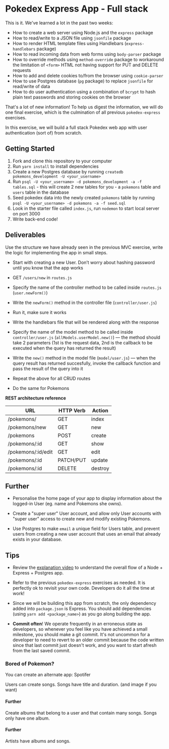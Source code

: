# Pokedex Express App - Full stack

This is it. We've learned a lot in the past two weeks:

* How to create a web server using Node.js and the `express` package
* How to read/write to a JSON file using `jsonfile` package
* How to render HTML template files using Handlebars (`express-handlebars` package)
* How to read incoming data from web forms using `body-parser` package
* How to override methods using `method-override` package to workaround the limitation of `<form>` HTML not having support for PUT and DELETE requests
* How to add and delete cookies to/from the browser using `cookie-parser`
* How to use Postgres database (`pg` package) to replace `jsonfile` for read/write of data
* How to do user authentication using a combination of `bcrypt` to hash plain text passwords and storing cookies on the browser

That's a lot of new information! To help us digest the information, we will do one final exercise, which is the culmination of all previous `pokedex-express` exercises.

In this exercise, we will build a full stack Pokedex web app with user authentication (sort of) from scratch.

## Getting Started

1.  Fork and clone this repository to your computer
2.  Run `yarn install` to install dependencies
3.  Create a new Postgres database by running `createdb pokemons_development -U <your_username>`
4.  Run `psql -U <your_username> -d pokemons_development -a -f tables.sql` - this will create 2 new tables for you - a `pokemons` table and `users` table in the database
5.  Seed pokedex data into the newly created `pokemons` table by running `psql -U <your_username> -d pokemons -a -f seed.sql`
6.  Look in the starter file called `index.js`, run `nodemon` to start local server on port 3000
7.  Write back-end code!

## Deliverables

Use the structure we have already seen in the previous MVC exercise, write the logic for implementing the app in small steps.

* Start with creating a new User. Don’t worry about hashing password until you know that the app works
* GET `/users/new` in `routes.js`
* Specify the name of the controller method to be called inside `routes.js` (`user.newForm()`)
* Write the `newForm()` method in the controller file (`controller/user.js`)
* Run it, make sure it works
* Write the handlebars file that will be rendered along with the response
* Specify the name of the model method to be called inside `controller/user.js` (`allModels.userModel.new()`) — the method should take 2 parameters (1st is the request data, 2nd is the callback to be executed when the query has returned the result)
* Write the `new()` method in the model file (`model/user.js`) — when the query result has returned succesfully, invoke the callback function and pass the result of the query into it

* Repeat the above for all CRUD routes
* Do the same for Pokemons


__REST architecture reference__

**URL**            | **HTTP Verb** | **Action**
----------------   | ------------- | ----------
/pokemons/         | GET           | index     
/pokemons/new      | GET           | new       
/pokemons          | POST          | create    
/pokemons/:id      | GET           | show      
/pokemons/:id/edit | GET           | edit      
/pokemons/:id      | PATCH/PUT     | update    
/pokemons/:id      | DELETE        | destroy   

## Further

* Personalise the home page of your app to display information about the logged-in User (eg. name and Pokemons she owns).

* Create a "super user" User account, and allow only User accounts with "super user" access to create new and modify existing Pokemons.

* Use Postgres to make `email` a unique field for Users table, and prevent users from creating a new user account that uses an email that already exists in your database.

## Tips

* Review the [explanation video](https://www.youtube.com/watch?v=yCX7YRFh0qM) to understand the overall flow of a Node + Express + Postgres app.

* Refer to the previous `pokedex-express` exercises as needed. It is perfectly ok to revisit your own code. Developers do it all the time at work!

* Since we will be building this app from scratch, the only dependency added into `package.json` is Express. You should add dependencies (using `yarn add <package_name>`) as you go along building the app.

* __Commit often__! We operate frequently in an erroneous state as developers, so whenever you feel like you have achieved a small milestone, you should make a git commit. It's not uncommon for a developer to need to revert to an older commit because the code written since that last commit just doesn't work, and you want to start afresh from the last saved commit.


[1]: https://en.wikipedia.org/wiki/Representational_state_transfer

### Bored of Pokemon?
You can create an alternate app: Spotifer

Users can create songs. Songs have title and duration. (and image if you want)

#### Further
Create albums that belong to a user and that contain many songs. Songs only have one album.

#### Further
Artists have albums and songs.

